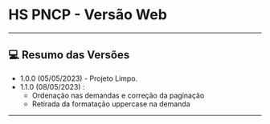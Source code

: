 # HS PNCP - Versão Web

<hr>

## 💻 Resumo das Versões

- 1.0.0 (05/05/2023) - Projeto Limpo.
- 1.1.0 (08/05/2023) :
    - Ordenação nas demandas e correção da paginação
    - Retirada da formatação uppercase na demanda


<hr>
